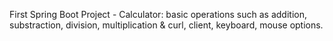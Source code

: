 First Spring Boot Project - Calculator: basic operations such as addition, substraction, division, multiplication & curl, client, keyboard, mouse options.
